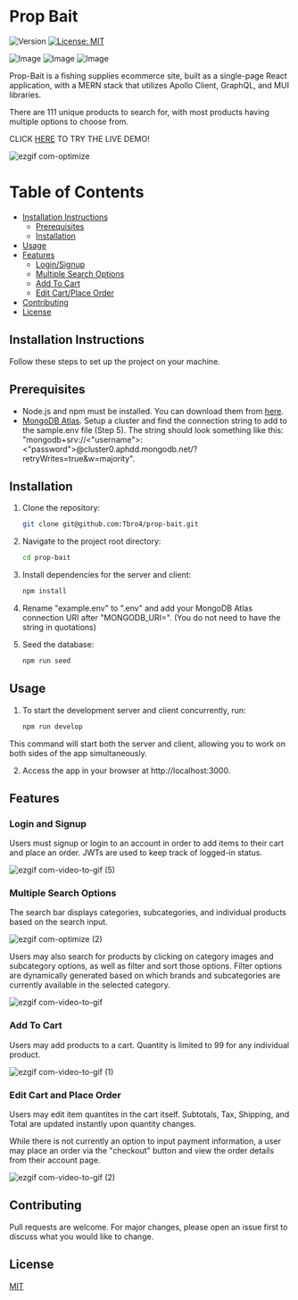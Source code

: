 # Prop Bait

![Version](https://img.shields.io/badge/version-1.0.0-blue.svg)
[![License: MIT](https://img.shields.io/badge/License-MIT-yellow.svg)](https://opensource.org/licenses/MIT)

![Image](https://img.shields.io/badge/React-20232A?style=for-the-badge&logo=react&logoColor=61DAFB)
![Image](https://img.shields.io/badge/Apollo%20GraphQL-311C87?&style=for-the-badge&logo=Apollo%20GraphQL&logoColor=white)
![Image](https://img.shields.io/badge/Material%20UI-007FFF?style=for-the-badge&logo=mui&logoColor=white)

Prop-Bait is a fishing supplies ecommerce site, built as a single-page React application, with a MERN stack that utilizes Apollo Client, GraphQL, and MUI libraries.

There are 111 unique products to search for, with most products having multiple options to choose from.

CLICK [HERE](https://calm-dawn-80232-682649ddc0c6.herokuapp.com/) TO TRY THE LIVE DEMO!

![ezgif com-optimize](https://github.com/Tbro4/prop-bait/assets/77757900/8e952eab-9571-4700-9797-6e8264525e1c)

# Table of Contents

- [Installation Instructions](#installation-instructions)
  - [Prerequisites](#prerequisites)
  - [Installation](#installation)
- [Usage](#usage)
- [Features](#features)
  - [Login/Signup](#login-and-signup)
  - [Multiple Search Options](#multiple-search-options)
  - [Add To Cart](#add-to-cart)
  - [Edit Cart/Place Order](#edit-cart-and-place-order)
- [Contributing](#contributing)
- [License](#license)

## Installation Instructions

Follow these steps to set up the project on your machine.

## Prerequisites

- Node.js and npm must be installed. You can download them from [here](https://nodejs.org/).
- [MongoDB Atlas](https://www.mongodb.com/atlas/database). Setup a cluster and find the connection string to add to the sample.env file (Step 5). The string should look something like this: "mongodb+srv://<"username">:<"password">@cluster0.aphdd.mongodb.net/?retryWrites=true&w=majority".

## Installation

1. Clone the repository:

   ```sh
   git clone git@github.com:Tbro4/prop-bait.git

   ```

2. Navigate to the project root directory:

   ```sh
   cd prop-bait

   ```

3. Install dependencies for the server and client:

   ```sh
   npm install

   ```

4. Rename "example.env" to ".env" and add your MongoDB Atlas connection URI after "MONGODB_URI=". (You do not need to have the string in quotations)

5. Seed the database:

   ```sh
   npm run seed
   ```

## Usage

1. To start the development server and client concurrently, run:

   ```sh
   npm run develop
   ```

This command will start both the server and client, allowing you to work on both sides of the app simultaneously.

2. Access the app in your browser at http://localhost:3000.

## Features

### Login and Signup

Users must signup or login to an account in order to add items to their cart and place an order. JWTs are used to keep track of logged-in status.

![ezgif com-video-to-gif (5)](https://github.com/Tbro4/prop-bait/assets/77757900/5e53638e-3ae7-4163-9cb8-24510a28046b)

### Multiple Search Options

The search bar displays categories, subcategories, and individual products based on the search input.

![ezgif com-optimize (2)](https://github.com/Tbro4/prop-bait/assets/77757900/2fd1041f-5d02-4751-9787-57a8750bd235)

Users may also search for products by clicking on category images and subcategory options, as well as filter and sort those options. Filter options are dynamically generated based on which brands and subcategories are currently available in the selected category.

![ezgif com-video-to-gif](https://github.com/Tbro4/prop-bait/assets/77757900/be413e8f-8db5-4566-b109-608224e13ce3)

### Add To Cart

Users may add products to a cart. Quantity is limited to 99 for any individual product.

![ezgif com-video-to-gif (1)](https://github.com/Tbro4/prop-bait/assets/77757900/77647710-29c0-45bc-9726-a325a0f38043)

### Edit Cart and Place Order

Users may edit item quantites in the cart itself. Subtotals, Tax, Shipping, and Total are updated instantly upon quantity changes.

While there is not currently an option to input payment information, a user may place an order via the "checkout" button and view the order details from their account page.

![ezgif com-video-to-gif (2)](https://github.com/Tbro4/prop-bait/assets/77757900/65b5ce8d-51f5-4fb2-8c32-39201b8abdad)

## Contributing

Pull requests are welcome. For major changes, please open an issue first
to discuss what you would like to change.

## License

[MIT](https://choosealicense.com/licenses/mit/)
